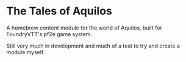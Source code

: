 # The Tales of Aquilos
A homebrew content module for the world of Aquilos, built for FoundryVTT's pf2e game system.

Still very much in development and much of a test to try and create a module myself.